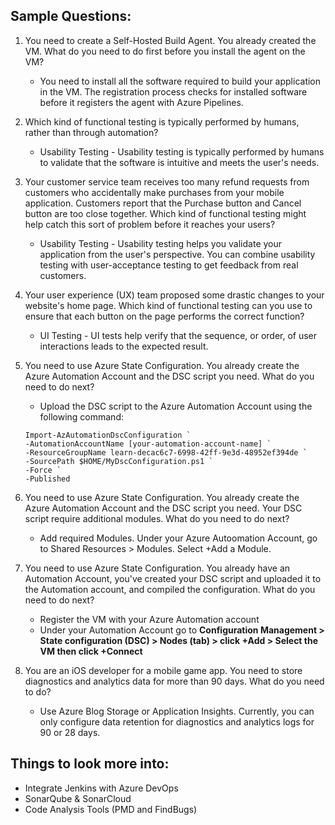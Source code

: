 ## Sample Questions:

1. You need to create a Self-Hosted Build Agent. You already created the VM. What do you need to do first before you install the agent on the VM?
	* You need to install all the software required to build your application in the VM. The registration process checks for installed software before it registers the agent with Azure Pipelines.  

2. Which kind of functional testing is typically performed by humans, rather than through automation?
	* Usability Testing - Usability testing is typically performed by humans to validate that the software is intuitive and meets the user's needs.  

3. Your customer service team receives too many refund requests from customers who accidentally make purchases from your mobile application. Customers report that the Purchase button and Cancel button are too close together. Which kind of functional testing might help catch this sort of problem before it reaches your users?
	* Usability Testing - Usability testing helps you validate your application from the user's perspective. You can combine usability testing with user-acceptance testing to get feedback from real customers.  

4. Your user experience (UX) team proposed some drastic changes to your website's home page. Which kind of functional testing can you use to ensure that each button on the page performs the correct function?
	* UI Testing - UI tests help verify that the sequence, or order, of user interactions leads to the expected result.

5. You need to use Azure State Configuration. You already create the Azure Automation Account and the DSC script you need. What do you need to do next?
	* Upload the DSC script to the Azure Automation Account using the following command:
	```
	Import-AzAutomationDscConfiguration `
    -AutomationAccountName [your-automation-account-name] `
    -ResourceGroupName learn-decac6c7-6998-42ff-9e3d-48952ef394de `
    -SourcePath $HOME/MyDscConfiguration.ps1 `
    -Force `
    -Published
	```

6. You need to use Azure State Configuration. You already create the Azure Automation Account and the DSC script you need. Your DSC script require additional modules. What do you need to do next?
	* Add required Modules. Under your Azure Autoomation Account, go to Shared Resources > Modules. Select +Add a Module.

7. You need to use Azure State Configuration. You already have an Automation Account, you've created your DSC script and uploaded it to the Automation account, and compiled the configuration. What do you need to do next?
	* Register the VM with your Azure Automation account
	* Under your Automation Account go to **Configuration Management > State configuration (DSC) > Nodes (tab) >  click +Add > Select the VM then click +Connect**

8. You are an iOS developer for a mobile game app. You need to store diagnostics and analytics data for more than 90 days. What do you need to do?
 	* Use Azure Blog Storage or Application Insights. Currently, you can only configure data retention for diagnostics and analytics logs for 90 or 28 days.



## Things to look more into:
- Integrate Jenkins with Azure DevOps
- SonarQube & SonarCloud
- Code Analysis Tools (PMD and FindBugs)
